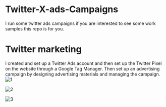 # Twitter-X-ads-Campaigns
I run some twitter ads campaigns if you are interested to see some work samples this repo is for you.

# Twitter marketing
I created and set up a Twitter Ads account and then set up the Twitter Pixel on the website through a Google Tag Manager. Then set up an advertising campaign by designing advertising materials and managing the campaign.
![1](https://github.com/jkbells/Twitter-X-ads-Campaigns/assets/73393333/20059905-5161-41b7-9668-84bd8d22bf73)

![2](https://github.com/jkbells/Twitter-X-ads-Campaigns/assets/73393333/e2a43969-41ab-45ee-b579-e095310f21bd)

![3](https://github.com/jkbells/Twitter-X-ads-Campaigns/assets/73393333/af3c237d-faa3-4615-b037-19a899f1e533)
